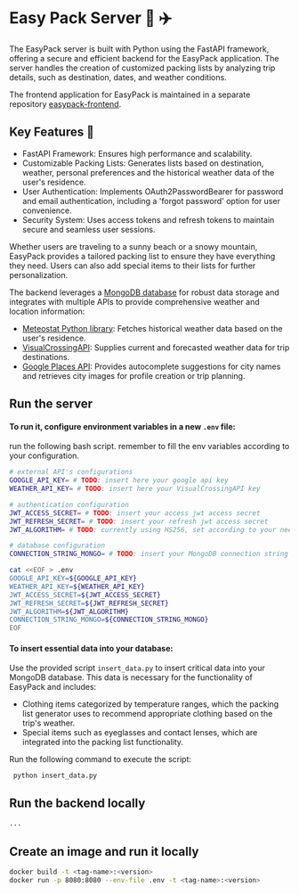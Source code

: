 # Easy Pack Server :luggage:	:airplane:

The EasyPack server is built with Python using the FastAPI framework, offering a secure and efficient backend for the EasyPack application.
The server handles the creation of customized packing lists by analyzing trip details, such as destination, dates, and weather conditions.

The frontend application for EasyPack is maintained in a separate repository [easypack-frontend](https://github.com/yardensepton/easypack-frontend).

## Key Features :gift:

* FastAPI Framework: Ensures high performance and scalability.
* Customizable Packing Lists: Generates lists based on destination, weather, personal preferences and the historical weather data of the user's residence.
* User Authentication: Implements OAuth2PasswordBearer for password and email authentication, including a 'forgot password' option for user convenience.
* Security System: Uses access tokens and refresh tokens to maintain secure and seamless user sessions.

Whether users are traveling to a sunny beach or a snowy mountain, EasyPack provides a tailored packing list to ensure they have everything they need.
Users can also add special items to their lists for further personalization.

The backend leverages a [MongoDB database](https://www.mongodb.com/) for robust data storage and integrates with multiple APIs
to provide comprehensive weather and location information:

* [Meteostat Python library](https://dev.meteostat.net/python/): Fetches historical weather data based on the user's residence.
* [VisualCrossingAPI](https://www.visualcrossing.com/): Supplies current and forecasted weather data for trip destinations.
* [Google Places API](https://developers.google.com/maps/documentation/places/web-service/overview): Provides autocomplete suggestions for city names and retrieves city images for profile creation or trip planning.


## Run the server

#### To run it, configure environment variables in a new `.env` file:
run the following bash script. remember to fill the env variables according to your configuration.

```bash
# external API's configurations
GOOGLE_API_KEY= # TODO: insert here your google api key
WEATHER_API_KEY= # TODO: insert here your VisualCrossingAPI key

# authentication configuration
JWT_ACCESS_SECRET= # TODO: insert your access jwt access secret
JWT_REFRESH_SECRET= # TODO: insert your refresh jwt access secret
JWT_ALGORITHM= # TODO: currently using HS256, set according to your needs

# database configuration
CONNECTION_STRING_MONGO= # TODO: insert your MongoDB connection string

cat <<EOF > .env
GOOGLE_API_KEY=${GOOGLE_API_KEY}
WEATHER_API_KEY=${WEATHER_API_KEY}
JWT_ACCESS_SECRET=${JWT_ACCESS_SECRET}
JWT_REFRESH_SECRET=${JWT_REFRESH_SECRET}
JWT_ALGORITHM=${JWT_ALGORITHM}
CONNECTION_STRING_MONGO=${CONNECTION_STRING_MONGO}
EOF
```
#### To insert essential data into your database:
Use the provided script `insert_data.py` to insert critical data into your MongoDB database. This data is necessary for the functionality of EasyPack and includes:
* Clothing items categorized by temperature ranges, which the packing list generator uses to recommend appropriate clothing based on the trip's weather.
* Special items such as eyeglasses and contact lenses, which are integrated into the packing list functionality.

Run the following command to execute the script:
```
 python insert_data.py
```

## Run the backend locally
```python
...
```

## Create an image and run it locally
```bash
docker build -t <tag-name>:<version>
docker run -p 8080:8080 --env-file .env -t <tag-name>:<version>
```
